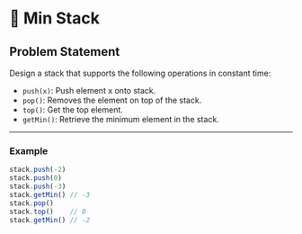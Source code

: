 # 🧩 Min Stack

## Problem Statement

Design a stack that supports the following operations in constant time:
- `push(x)`: Push element x onto stack.
- `pop()`: Removes the element on top of the stack.
- `top()`: Get the top element.
- `getMin()`: Retrieve the minimum element in the stack.

---

### Example

```js
stack.push(-2)
stack.push(0)
stack.push(-3)
stack.getMin() // -3
stack.pop()
stack.top()    // 0
stack.getMin() // -2
```